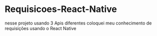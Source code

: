 # Requisicoes-React-Native
nesse projeto usando 3 Apis diferentes coloquei meu conhecimento de requisições usando o React Native

